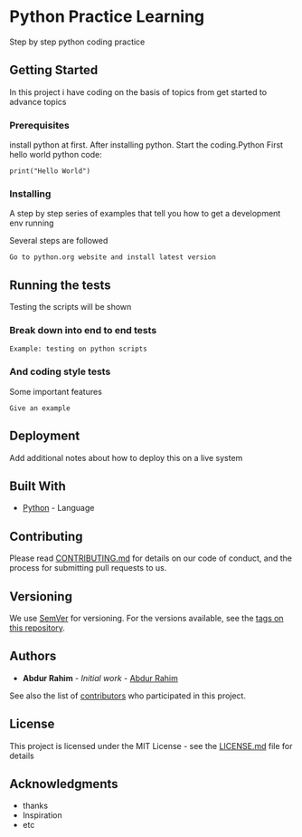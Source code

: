 # Python Practice Learning

Step by step python coding practice

## Getting Started

In this project i have coding on the basis of topics from get started to advance topics

### Prerequisites

install python at first. After installing python. Start the coding.Python
First hello world python code:

```
print("Hello World")
```

### Installing

A step by step series of examples that tell you how to get a development env running

Several steps are followed

```
Go to python.org website and install latest version
```

## Running the tests

Testing the scripts will be shown

### Break down into end to end tests

```
Example: testing on python scripts
```

### And coding style tests

Some important features

```
Give an example
```

## Deployment

Add additional notes about how to deploy this on a live system

## Built With

* [Python](https://python.org/) - Language

## Contributing

Please read [CONTRIBUTING.md](https://gist.github.com/PurpleBooth/b24679402957c63ec426) for details on our code of conduct, and the process for submitting pull requests to us.

## Versioning

We use [SemVer](http://semver.org/) for versioning. For the versions available, see the [tags on this repository](https://github.com/your/project/tags).

## Authors

* **Abdur Rahim** - *Initial work* - [Abdur Rahim](https://github.com/247rahimab)

See also the list of [contributors](https://github.com/your/project/contributors) who participated in this project.

## License

This project is licensed under the MIT License - see the [LICENSE.md](LICENSE.md) file for details

## Acknowledgments

* thanks
* Inspiration
* etc
